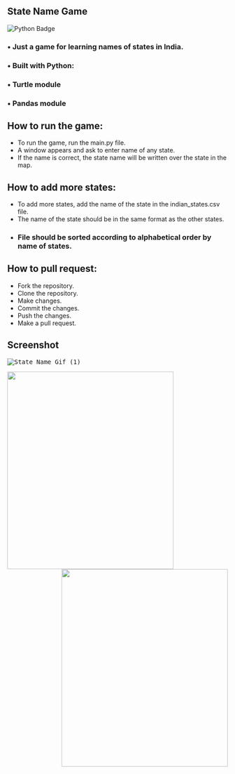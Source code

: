 ## State Name Game

![Python Badge](https://img.shields.io/badge/Python-3776AB?style=for-the-badge&logo=python&logoColor=white)
### • Just a game for learning names of states in India.

### • Built with Python:
### • Turtle module
### • Pandas module

## How to run the game:

* To run the game, run the main.py file.
* A window appears and ask to enter name of any state.
* If the name is correct, the state name will be written over the state in the map.

## How to add more states:
* To add more states, add the name of the state in the indian_states.csv file.
* The name of the state should be in the same format as the other states.
* ### File should be sorted according to alphabetical order by name of states.

## How to pull request:
* Fork the repository.
* Clone the repository.
* Make changes.
* Commit the changes.
* Push the changes.
* Make a pull request.

## Screenshot
<kbd>

![State Name Gif (1)](https://user-images.githubusercontent.com/62820550/228886711-77359e86-0417-4663-ab52-08d32c2d562a.gif)

</kbd>


<img align="left" src="https://user-images.githubusercontent.com/62820550/228632428-0610e3dd-bca3-4c16-b62a-7a38da4406d0.png" width="380px" height="450px"/>
<img align="right" src="https://user-images.githubusercontent.com/62820550/228632447-e6867058-85e8-408b-a964-dcb4829f7fda.png" width="380px" height="450px"/>
